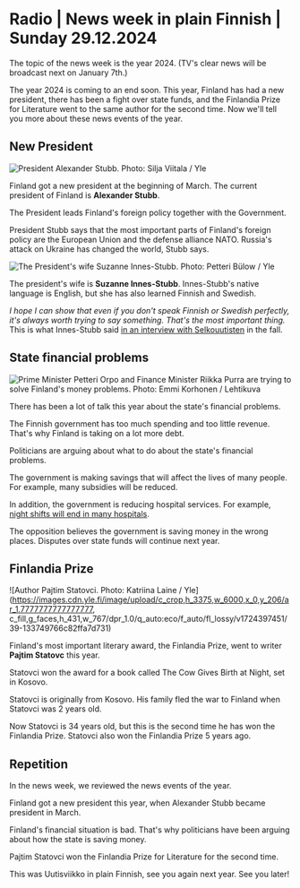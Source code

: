 # Radio \| News week in plain Finnish \| Sunday 29.12.2024

The topic of the news week is the year 2024. (TV's clear news will be broadcast next on January 7th.)

The year 2024 is coming to an end soon. This year, Finland has had a new president, there has been a fight over state funds, and the Finlandia Prize for Literature went to the same author for the second time. Now we'll tell you more about these news events of the year.

## New President

![President Alexander Stubb. Photo: Silja Viitala / Yle](https://images.cdn.yle.fi/image/upload/c_crop,h_1674,w_2976,x_0,y_0/ar_1.777777777777777,c_fill,g_faces,h_431,w_767/dpr_1.0/q_auto:eco/f_auto/fl_lossy/v1709308352/39-125209265e1f2aa79b7a)

Finland got a new president at the beginning of March. The current president of Finland is **Alexander Stubb**.

The President leads Finland's foreign policy together with the Government.

President Stubb says that the most important parts of Finland's foreign policy are the European Union and the defense alliance NATO. Russia's attack on Ukraine has changed the world, Stubb says.

![The President's wife Suzanne Innes-Stubb. Photo: Petteri Bülow / Yle](https://images.cdn.yle.fi/image/upload/c_crop,h_3211,w_5710,x_0,y_223/ar_1.777777777777777,c_fill,g_faces,h_431,w_767/dpr_1.0/q_auto:eco/f_auto/fl_lossy/v1728671457/39-136272567096df51d933)

The president's wife is **Suzanne Innes-Stubb**. Innes-Stubb's native language is English, but she has also learned Finnish and Swedish.

*I hope I can show that even if you don't speak Finnish or Swedish perfectly, it's always worth trying to say something. That's the most important thing.* This is what Innes-Stubb said [in an interview with Selkouutisten](https://areena.yle.fi/1-72258105) in the fall.

## State financial problems

![Prime Minister Petteri Orpo and Finance Minister Riikka Purra are trying to solve Finland's money problems. Photo: Emmi Korhonen / Lehtikuva](https://images.cdn.yle.fi/image/upload/c_crop,h_2880,w_5120,x_0,y_0/ar_1.7777777777777777,c_fill,g_faces,h_431,w_767/dpr_1.0/q_auto:eco/f_auto/fl_lossy/v1735616023/39-139583367602657265f0)

There has been a lot of talk this year about the state's financial problems.

The Finnish government has too much spending and too little revenue. That's why Finland is taking on a lot more debt.

Politicians are arguing about what to do about the state's financial problems.

The government is making savings that will affect the lives of many people. For example, many subsidies will be reduced.

In addition, the government is reducing hospital services. For example, [night shifts will end in many hospitals](https://yle.fi/a/74-20133073).

The opposition believes the government is saving money in the wrong places. Disputes over state funds will continue next year.

## Finlandia Prize

![Author Pajtim Statovci. Photo: Katriina Laine / Yle](https://images.cdn.yle.fi/image/upload/c_crop,h_3375,w_6000,x_0,y_206/ar_1.7777777777777777, c_fill,g_faces,h_431,w_767/dpr_1.0/q_auto:eco/f_auto/fl_lossy/v1724397451/39-133749766c82ffa7d731)

Finland's most important literary award, the Finlandia Prize, went to writer **Pajtim Statovc** this year.

Statovci won the award for a book called The Cow Gives Birth at Night, set in Kosovo.

Statovci is originally from Kosovo. His family fled the war to Finland when Statovci was 2 years old.

Now Statovci is 34 years old, but this is the second time he has won the Finlandia Prize. Statovci also won the Finlandia Prize 5 years ago.

## Repetition

In the news week, we reviewed the news events of the year.

Finland got a new president this year, when Alexander Stubb became president in March.

Finland's financial situation is bad. That's why politicians have been arguing about how the state is saving money.

Pajtim Statovci won the Finlandia Prize for Literature for the second time.

This was Uutisviikko in plain Finnish, see you again next year. See you later!

